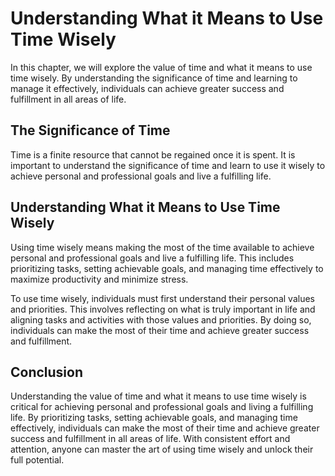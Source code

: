 Understanding What it Means to Use Time Wisely
==========================================================================================

In this chapter, we will explore the value of time and what it means to use time wisely. By understanding the significance of time and learning to manage it effectively, individuals can achieve greater success and fulfillment in all areas of life.

The Significance of Time
------------------------

Time is a finite resource that cannot be regained once it is spent. It is important to understand the significance of time and learn to use it wisely to achieve personal and professional goals and live a fulfilling life.

Understanding What it Means to Use Time Wisely
----------------------------------------------

Using time wisely means making the most of the time available to achieve personal and professional goals and live a fulfilling life. This includes prioritizing tasks, setting achievable goals, and managing time effectively to maximize productivity and minimize stress.

To use time wisely, individuals must first understand their personal values and priorities. This involves reflecting on what is truly important in life and aligning tasks and activities with those values and priorities. By doing so, individuals can make the most of their time and achieve greater success and fulfillment.

Conclusion
----------

Understanding the value of time and what it means to use time wisely is critical for achieving personal and professional goals and living a fulfilling life. By prioritizing tasks, setting achievable goals, and managing time effectively, individuals can make the most of their time and achieve greater success and fulfillment in all areas of life. With consistent effort and attention, anyone can master the art of using time wisely and unlock their full potential.


